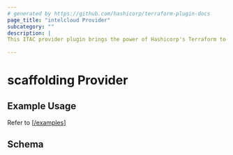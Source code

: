 ```yaml
---
# generated by https://github.com/hashicorp/terraform-plugin-docs
page_title: "intelcloud Provider"
subcategory: ""
description: |
This ITAC provider plugin brings the power of Hashicorp's Terraform to Intel Tiber AI Cloud (ITAC). It allows developers to model and manage their ITAC Resources through HCL IaaC (Infrastructure as a Code)
  
---
```


# scaffolding Provider



## Example Usage

Refer to [[/examples](https://github.com/intel/terraform-provider-intel-cloud/tree/main/examples)]

<!-- schema generated by tfplugindocs -->
## Schema


